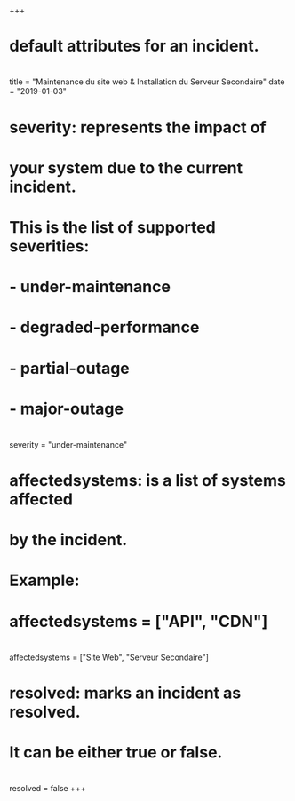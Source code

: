 +++
# default attributes for an incident.
#
title = "Maintenance du site web & Installation du Serveur Secondaire"
date = "2019-01-03"

# severity: represents the impact of
# your system due to the current incident.
# This is the list of supported severities:
#
# - under-maintenance
# - degraded-performance
# - partial-outage
# - major-outage
#
severity = "under-maintenance"

# affectedsystems: is a list of systems affected
# by the incident.
# Example:
# affectedsystems = ["API", "CDN"]
#
affectedsystems = ["Site Web", "Serveur Secondaire"]

# resolved: marks an incident as resolved.
# It can be either true or false.
#
resolved = false
+++
